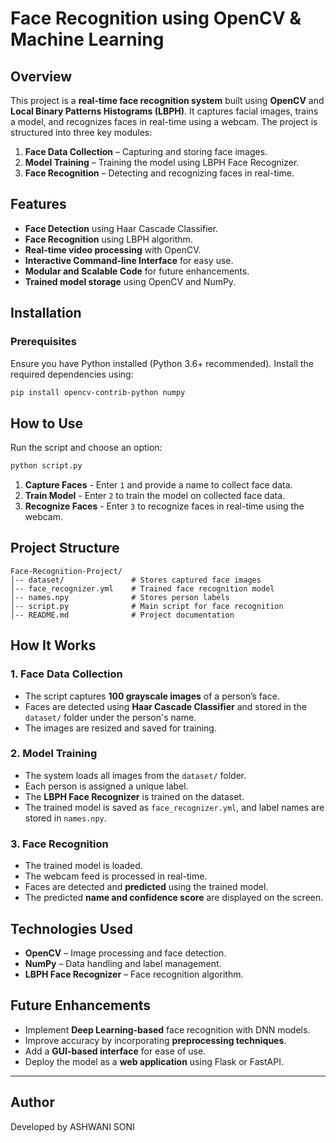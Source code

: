 # Face Recognition using OpenCV & Machine Learning

## Overview

This project is a **real-time face recognition system** built using **OpenCV** and **Local Binary Patterns Histograms (LBPH)**. It captures facial images, trains a model, and recognizes faces in real-time using a webcam. The project is structured into three key modules:

1. **Face Data Collection** – Capturing and storing face images.
2. **Model Training** – Training the model using LBPH Face Recognizer.
3. **Face Recognition** – Detecting and recognizing faces in real-time.

## Features

- **Face Detection** using Haar Cascade Classifier.
- **Face Recognition** using LBPH algorithm.
- **Real-time video processing** with OpenCV.
- **Interactive Command-line Interface** for easy use.
- **Modular and Scalable Code** for future enhancements.
- **Trained model storage** using OpenCV and NumPy.

## Installation

### Prerequisites

Ensure you have Python installed (Python 3.6+ recommended). Install the required dependencies using:

```bash
pip install opencv-contrib-python numpy
```

## How to Use

Run the script and choose an option:

```bash
python script.py
```

1. **Capture Faces** - Enter `1` and provide a name to collect face data.
2. **Train Model** - Enter `2` to train the model on collected face data.
3. **Recognize Faces** - Enter `3` to recognize faces in real-time using the webcam.

## Project Structure

```
Face-Recognition-Project/
│-- dataset/               # Stores captured face images
│-- face_recognizer.yml    # Trained face recognition model
│-- names.npy              # Stores person labels
│-- script.py              # Main script for face recognition
│-- README.md              # Project documentation
```

## How It Works

### 1. Face Data Collection

- The script captures **100 grayscale images** of a person’s face.
- Faces are detected using **Haar Cascade Classifier** and stored in the `dataset/` folder under the person's name.
- The images are resized and saved for training.

### 2. Model Training

- The system loads all images from the `dataset/` folder.
- Each person is assigned a unique label.
- The **LBPH Face Recognizer** is trained on the dataset.
- The trained model is saved as `face_recognizer.yml`, and label names are stored in `names.npy`.

### 3. Face Recognition

- The trained model is loaded.
- The webcam feed is processed in real-time.
- Faces are detected and **predicted** using the trained model.
- The predicted **name and confidence score** are displayed on the screen.

## Technologies Used

- **OpenCV** – Image processing and face detection.
- **NumPy** – Data handling and label management.
- **LBPH Face Recognizer** – Face recognition algorithm.

## Future Enhancements

- Implement **Deep Learning-based** face recognition with DNN models.
- Improve accuracy by incorporating **preprocessing techniques**.
- Add a **GUI-based interface** for ease of use.
- Deploy the model as a **web application** using Flask or FastAPI.

---

## Author

Developed by ASHWANI SONI
